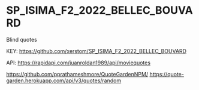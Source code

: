# SP_ISIMA_F2_2022_BELLEC_BOUVARD
Blind quotes


KEY: 
https://github.com/xerstom/SP_ISIMA_F2_2022_BELLEC_BOUVARD

API: https://rapidapi.com/juanroldan1989/api/moviequotes

https://github.com/pprathameshmore/QuoteGardenNPM/
https://quote-garden.herokuapp.com/api/v3/quotes/random